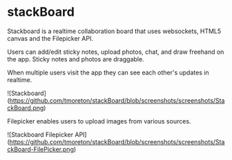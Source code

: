 # stackBoard
Stackboard is a realtime collaboration board that uses websockets, HTML5 canvas and the Filepicker API.

Users can add/edit sticky notes, upload photos, chat, and draw freehand on the app. Sticky notes and photos are draggable. 

When multiple users visit the app they can see each other's updates in realtime. 

![Stackboard] (https://github.com/tmoreton/stackBoard/blob/screenshots/screenshots/StackBoard.png)

Filepicker enables users to upload images from various sources.

![Stackboard Filepicker API] (https://github.com/tmoreton/stackBoard/blob/screenshots/screenshots/StackBoard-FilePicker.png)
